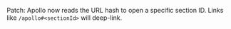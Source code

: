 Patch: Apollo now reads the URL hash to open a specific section ID. Links like `/apollo#<sectionId>` will deep-link.
